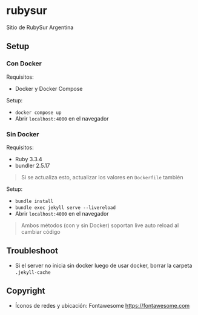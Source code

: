 # rubysur

Sitio de RubySur Argentina

## Setup

### Con Docker

Requisitos:

- Docker y Docker Compose

Setup:

- `docker compose up`
- Abrir `localhost:4000` en el navegador

### Sin Docker

Requisitos:

- Ruby 3.3.4
- bundler 2.5.17

> Si se actualiza esto, actualizar los valores en `Dockerfile` también

Setup:

- `bundle install`
- `bundle exec jekyll serve --livereload`
- Abrir `localhost:4000` en el navegador

> Ambos métodos (con y sin Docker) soportan live auto reload al cambiar código

## Troubleshoot

- Si el server no inicia sin docker luego de usar docker, borrar la carpeta `.jekyll-cache`

## Copyright

- Íconos de redes y ubicación: Fontawesome https://fontawesome.com
